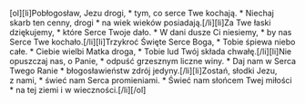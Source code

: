 [ol][li]Pobłogosław, Jezu drogi, * tym, co serce Twe kochają. * Niechaj skarb ten cenny, drogi * na wiek wieków posiadają.[/li][li]Za Twe łaski dziękujemy, * które Serce Twoje dało. * W dani dusze Ci niesiemy, * by nas Serce Twe kochało.[/li][li]Trzykroć Święte Serce Boga, * Tobie śpiewa niebo całe. * Ciebie wielbi Matka droga, * Tobie lud Twój składa chwałę.[/li][li]Nie opuszczaj nas, o Panie, * odpuść grzesznym liczne winy. * Daj nam w Serca Twego Ranie * błogosławieństw zdrój jedyny.[/li][li]Zostań, słodki Jezu, z nami, * świeć nam Serca promieniami. * Świeć nam słońcem Twej miłości * na tej ziemi i w wieczności.[/li][/ol]